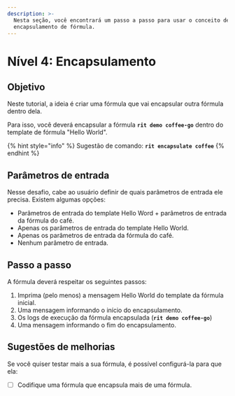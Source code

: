 ```yaml
---
description: >-
  Nesta seção, você encontrará um passo a passo para usar o conceito de
  encapsulamento de fórmula.
---
```


# Nível 4: Encapsulamento

## Objetivo

Neste tutorial, a ideia é criar uma fórmula que vai encapsular outra fórmula dentro dela.

Para isso, você deverá encapsular a fórmula **`rit demo coffee-go`** dentro do template de fórmula "Hello World".

{% hint style="info" %}
Sugestão de comando: **`rit encapsulate coffee`**
{% endhint %}

## Parâmetros de entrada

Nesse desafio, cabe ao usuário definir de quais parâmetros de entrada ele precisa. Existem algumas opções: 

* Parâmetros de entrada do template Hello Word + parâmetros de entrada da fórmula do café. 
* Apenas os parâmetros de entrada do template Hello World. 
* Apenas os parâmetros de entrada da fórmula do café. 
* Nenhum parâmetro de entrada.

## Passo a passo

A fórmula deverá respeitar os seguintes passos:

1. Imprima \(pelo menos\) a mensagem Hello World do template da fórmula inicial. 
2. Uma mensagem informando o início do encapsulamento. 
3. Os logs de execução da fórmula encapsulada \(**`rit demo coffee-go`**\) 
4. Uma mensagem informando o fim do encapsulamento.

## Sugestões de melhorias

Se você quiser testar mais a sua fórmula, é possível configurá-la para que ela:

* [ ] Codifique uma fórmula que encapsula mais de uma fórmula.

